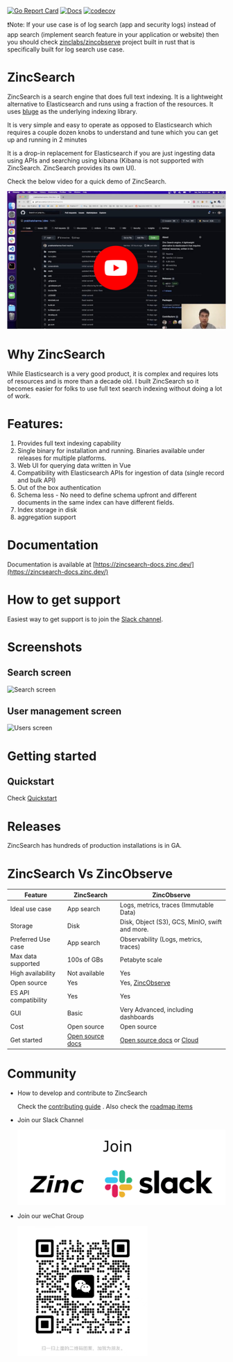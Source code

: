 [![Go Report Card](https://goreportcard.com/badge/github.com/zincsearch/zincsearch)](https://goreportcard.com/report/github.com/zincsearch/zincsearch)
[![Docs](https://img.shields.io/badge/Docs-Docs-green)](https://zincsearch-docs.zinc.dev/) [![codecov](https://codecov.io/github/zincsearch/zincsearch/branch/main/graph/badge.svg)](https://codecov.io/github/zinclabs/zincsearch)

❗Note: If your use case is of log search (app and security logs) instead of app search (implement search feature in your application or website) then you should check [zinclabs/zincobserve](https://github.com/zinclabs/zincobserve) project built in rust that is specifically built for log search use case.
# ZincSearch

ZincSearch is a search engine that does full text indexing. It is a lightweight alternative to Elasticsearch and runs using a fraction of the resources. It uses [bluge](https://github.com/blugelabs/bluge) as the underlying indexing library.

It is very simple and easy to operate as opposed to Elasticsearch which requires a couple dozen knobs to understand and tune which you can get up and running in 2 minutes

It is a drop-in replacement for Elasticsearch if you are just ingesting data using APIs and searching using kibana (Kibana is not supported with ZincSearch. ZincSearch provides its own UI).

Check the below video for a quick demo of ZincSearch.

[![Zinc Youtube](./screenshots/zinc-youtube.jpg)](https://www.youtube.com/watch?v=aZXtuVjt1ow)

# Why ZincSearch

  While Elasticsearch is a very good product, it is complex and requires lots of resources and is more than a decade old. I built ZincSearch so it becomes easier for folks to use full text search indexing without doing a lot of work.

# Features:

1. Provides full text indexing capability
2. Single binary for installation and running. Binaries available under releases for multiple platforms.
3. Web UI for querying data written in Vue
4. Compatibility with Elasticsearch APIs for ingestion of data (single record and bulk API)
5. Out of the box authentication
6. Schema less - No need to define schema upfront and different documents in the same index can have different fields.
7. Index storage in disk
8. aggregation support

# Documentation

Documentation is available at [https://zincsearch-docs.zinc.dev/](https://zincsearch-docs.zinc.dev/)

# How to get support

Easiest way to get support is to join the [Slack channel](https://join.slack.com/t/zincsearch/shared_invite/zt-11r96hv2b-UwxUILuSJ1duzl_6mhJwVg).

# Screenshots

## Search screen
![Search screen](./screenshots/search_screen.jpg)

## User management screen
![Users screen](./screenshots/users_screen.jpg)

# Getting started


## Quickstart

Check [Quickstart](https://zincsearch-docs.zinc.dev/quickstart/)


# Releases

ZincSearch has hundreds of production installations is in GA.


# ZincSearch Vs ZincObserve

| Feature             | ZincSearch     |   ZincObserve                |
----------------------|-----------|-----------------------------------|
| Ideal use case      | App search| Logs, metrics, traces (Immutable Data)  | 
| Storage             | Disk      |  Disk, Object (S3), GCS, MinIO, swift and more.   |
| Preferred Use case  | App search | Observability (Logs, metrics, traces) |
| Max  data supported | 100s of GBs | Petabyte scale |
| High availability   | Not available | Yes |
| Open source         | Yes | Yes, [ZincObserve](https://github.com/zinclabs/zincobserve)  |
| ES API compatibility| Yes | Yes | 
| GUI                 | Basic     | Very Advanced, including dashboards |
| Cost                | Open source | Open source| 
| Get started         | [Open source docs](https://zincsearch-docs.zinc.dev/quickstart/) | [Open source docs](https://docs.zinc.dev/quickstart) or [Cloud](https://observe.zinc.dev) |

# Community

- How to develop and contribute to ZincSearch

  Check the [contributing guide](./CONTRIBUTING.md) . Also check the [roadmap items](https://github.com/orgs/zinclabs/projects/3)

- Join our Slack Channel

  [![Slack](./screenshots/slack.png)](https://join.slack.com/t/zinc-nvh4832/shared_invite/zt-11r96hv2b-UwxUILuSJ1duzl_6mhJwVg)

- Join our weChat Group

  <img src="./screenshots/wechat_qr.jpg" width="300">
